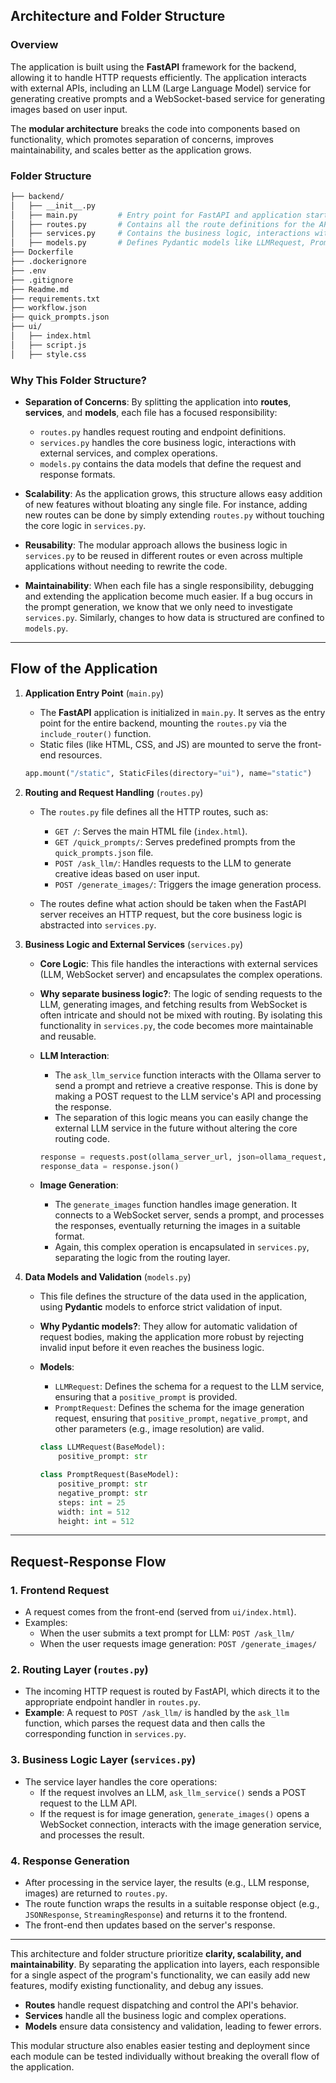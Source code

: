 ## **Architecture and Folder Structure**

### **Overview**

The application is built using the **FastAPI** framework for the backend, allowing it to handle HTTP requests efficiently. The application interacts with external APIs, including an LLM (Large Language Model) service for generating creative prompts and a WebSocket-based service for generating images based on user input.

The **modular architecture** breaks the code into components based on functionality, which promotes separation of concerns, improves maintainability, and scales better as the application grows.

### **Folder Structure**

```bash
├── backend/
│   ├── __init__.py
│   ├── main.py         # Entry point for FastAPI and application startup
│   ├── routes.py       # Contains all the route definitions for the API
│   ├── services.py     # Contains the business logic, interactions with external services like LLMs, image generation, etc.
│   ├── models.py       # Defines Pydantic models like LLMRequest, PromptRequest, etc.
├── Dockerfile
├── .dockerignore
├── .env
├── .gitignore
├── Readme.md
├── requirements.txt
├── workflow.json
├── quick_prompts.json
├── ui/
│   ├── index.html
│   ├── script.js
│   ├── style.css
```

### **Why This Folder Structure?**

- **Separation of Concerns**: By splitting the application into **routes**, **services**, and **models**, each file has a focused responsibility:
  - `routes.py` handles request routing and endpoint definitions.
  - `services.py` handles the core business logic, interactions with external services, and complex operations.
  - `models.py` contains the data models that define the request and response formats.

- **Scalability**: As the application grows, this structure allows easy addition of new features without bloating any single file. For instance, adding new routes can be done by simply extending `routes.py` without touching the core logic in `services.py`.

- **Reusability**: The modular approach allows the business logic in `services.py` to be reused in different routes or even across multiple applications without needing to rewrite the code.

- **Maintainability**: When each file has a single responsibility, debugging and extending the application become much easier. If a bug occurs in the prompt generation, we know that we only need to investigate `services.py`. Similarly, changes to how data is structured are confined to `models.py`.

---

## **Flow of the Application**

1. **Application Entry Point** (`main.py`)
   - The **FastAPI** application is initialized in `main.py`. It serves as the entry point for the entire backend, mounting the `routes.py` via the `include_router()` function. 
   - Static files (like HTML, CSS, and JS) are mounted to serve the front-end resources.

   ```python
   app.mount("/static", StaticFiles(directory="ui"), name="static")
   ```

2. **Routing and Request Handling** (`routes.py`)
   - The `routes.py` file defines all the HTTP routes, such as:
     - `GET /`: Serves the main HTML file (`index.html`).
     - `GET /quick_prompts/`: Serves predefined prompts from the `quick_prompts.json` file.
     - `POST /ask_llm/`: Handles requests to the LLM to generate creative ideas based on user input.
     - `POST /generate_images/`: Triggers the image generation process.

   - The routes define what action should be taken when the FastAPI server receives an HTTP request, but the core business logic is abstracted into `services.py`.

3. **Business Logic and External Services** (`services.py`)
   - **Core Logic**: This file handles the interactions with external services (LLM, WebSocket server) and encapsulates the complex operations.
   
   - **Why separate business logic?**: The logic of sending requests to the LLM, generating images, and fetching results from WebSocket is often intricate and should not be mixed with routing. By isolating this functionality in `services.py`, the code becomes more maintainable and reusable.

   - **LLM Interaction**: 
     - The `ask_llm_service` function interacts with the Ollama server to send a prompt and retrieve a creative response. This is done by making a POST request to the LLM service's API and processing the response.
     - The separation of this logic means you can easily change the external LLM service in the future without altering the core routing code.

     ```python
     response = requests.post(ollama_server_url, json=ollama_request, headers={"Content-Type": "application/json"})
     response_data = response.json()
     ```

   - **Image Generation**:
     - The `generate_images` function handles image generation. It connects to a WebSocket server, sends a prompt, and processes the responses, eventually returning the images in a suitable format.
     - Again, this complex operation is encapsulated in `services.py`, separating the logic from the routing layer.

4. **Data Models and Validation** (`models.py`)
   - This file defines the structure of the data used in the application, using **Pydantic** models to enforce strict validation of input.
   - **Why Pydantic models?**: They allow for automatic validation of request bodies, making the application more robust by rejecting invalid input before it even reaches the business logic.

   - **Models**:
     - `LLMRequest`: Defines the schema for a request to the LLM service, ensuring that a `positive_prompt` is provided.
     - `PromptRequest`: Defines the schema for the image generation request, ensuring that `positive_prompt`, `negative_prompt`, and other parameters (e.g., image resolution) are valid.

     ```python
     class LLMRequest(BaseModel):
         positive_prompt: str

     class PromptRequest(BaseModel):
         positive_prompt: str
         negative_prompt: str
         steps: int = 25
         width: int = 512
         height: int = 512
     ```

---

## **Request-Response Flow**

### 1. **Frontend Request**
   - A request comes from the front-end (served from `ui/index.html`).
   - Examples:
     - When the user submits a text prompt for LLM: `POST /ask_llm/`
     - When the user requests image generation: `POST /generate_images/`

### 2. **Routing Layer** (`routes.py`)
   - The incoming HTTP request is routed by FastAPI, which directs it to the appropriate endpoint handler in `routes.py`.
   - **Example**: A request to `POST /ask_llm/` is handled by the `ask_llm` function, which parses the request data and then calls the corresponding function in `services.py`.

### 3. **Business Logic Layer** (`services.py`)
   - The service layer handles the core operations:
     - If the request involves an LLM, `ask_llm_service()` sends a POST request to the LLM API.
     - If the request is for image generation, `generate_images()` opens a WebSocket connection, interacts with the image generation service, and processes the result.

### 4. **Response Generation**
   - After processing in the service layer, the results (e.g., LLM response, images) are returned to `routes.py`.
   - The route function wraps the results in a suitable response object (e.g., `JSONResponse`, `StreamingResponse`) and returns it to the frontend.
   - The front-end then updates based on the server's response.

---


This architecture and folder structure prioritize **clarity, scalability, and maintainability**. By separating the application into layers, each responsible for a single aspect of the program's functionality, we can easily add new features, modify existing functionality, and debug any issues. 

- **Routes** handle request dispatching and control the API's behavior.
- **Services** handle all the business logic and complex operations.
- **Models** ensure data consistency and validation, leading to fewer errors.
  
This modular structure also enables easier testing and deployment since each module can be tested individually without breaking the overall flow of the application.


